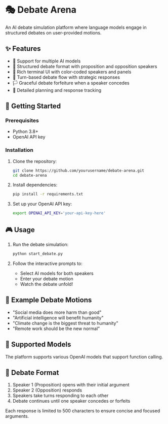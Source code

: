 # 🎭 Debate Arena

An AI debate simulation platform where language models engage in structured debates on user-provided motions.

## ✨ Features

- 🤖 Support for multiple AI models
- 🎯 Structured debate format with proposition and opposition speakers
- 🎨 Rich terminal UI with color-coded speakers and panels
- 🔄 Turn-based debate flow with strategic responses
- 🏳️ Graceful debate forfeiture when a speaker concedes
- 📝 Detailed planning and response tracking

## 🚀 Getting Started

### Prerequisites

- Python 3.8+
- OpenAI API key

### Installation

1. Clone the repository:
   ```bash
   git clone https://github.com/yourusername/debate-arena.git
   cd debate-arena
   ```

2. Install dependencies:
   ```bash
   pip install -r requirements.txt
   ```

3. Set up your OpenAI API key:
   ```bash
   export OPENAI_API_KEY='your-api-key-here'
   ```

## 🎮 Usage

1. Run the debate simulation:
   ```bash
   python start_debate.py
   ```

2. Follow the interactive prompts to:
   - Select AI models for both speakers
   - Enter your debate motion
   - Watch the debate unfold!

## 🎯 Example Debate Motions

- "Social media does more harm than good"
- "Artificial intelligence will benefit humanity"
- "Climate change is the biggest threat to humanity"
- "Remote work should be the new normal"

## 🤖 Supported Models

The platform supports various OpenAI models that support function calling.

## 📝 Debate Format

1. Speaker 1 (Proposition) opens with their initial argument
2. Speaker 2 (Opposition) responds
3. Speakers take turns responding to each other
4. Debate continues until one speaker concedes or forfeits

Each response is limited to 500 characters to ensure concise and focused arguments.
